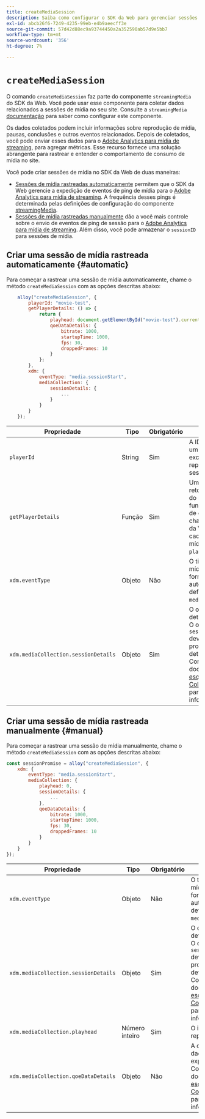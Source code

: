```yaml
---
title: createMediaSession
description: Saiba como configurar o SDK da Web para gerenciar sessões de mídia automaticamente
exl-id: abcb26f6-7249-4235-99eb-e4b9aeecff3e
source-git-commit: 57d42d88ec9a93744450a2a352590ab57d9e5bb7
workflow-type: tm+mt
source-wordcount: '356'
ht-degree: 7%

---
```


# `createMediaSession`

O comando `createMediaSession` faz parte do componente `streamingMedia` do SDK da Web. Você pode usar esse componente para coletar dados relacionados a sessões de mídia no seu site. Consulte a `streamingMedia` [documentação](configure/streamingmedia.md) para saber como configurar este componente.

Os dados coletados podem incluir informações sobre reprodução de mídia, pausas, conclusões e outros eventos relacionados. Depois de coletados, você pode enviar esses dados para o [Adobe Analytics para mídia de streaming](https://experienceleague.adobe.com/pt-br/docs/media-analytics/using/media-overview?lang=pt-BR), para agregar métricas. Esse recurso fornece uma solução abrangente para rastrear e entender o comportamento de consumo de mídia no site.

Você pode criar sessões de mídia no SDK da Web de duas maneiras:

* [Sessões de mídia rastreadas automaticamente](#automatic) permitem que o SDK da Web gerencie a expedição de eventos de ping de mídia para o [Adobe Analytics para mídia de streaming](https://experienceleague.adobe.com/pt-br/docs/media-analytics/using/media-overview?lang=pt-BR). A frequência desses pings é determinada pelas definições de configuração do componente [streamingMedia](configure/streamingmedia.md).
* [Sessões de mídia rastreadas manualmente](#manual) dão a você mais controle sobre o envio de eventos de ping de sessão para o [Adobe Analytics para mídia de streaming](https://experienceleague.adobe.com/pt-br/docs/media-analytics/using/media-overview?lang=pt-BR). Além disso, você pode armazenar o `sessionID` para sessões de mídia.

## Criar uma sessão de mídia rastreada automaticamente {#automatic}

Para começar a rastrear uma sessão de mídia automaticamente, chame o método `createMediaSession` com as opções descritas abaixo:

```javascript
    alloy("createMediaSession", {
        playerId: "movie-test",
        getPlayerDetails: () => {
            return {
                playhead: document.getElementById("movie-test").currentTime,
                qoeDataDetails: {
                    bitrate: 1000,
                    startupTime: 1000,
                    fps: 30,
                    droppedFrames: 10
                }
            };
        },
        xdm: {
            eventType: "media.sessionStart",
            mediaCollection: {
                sessionDetails: {
                    ...
                }
            }
        }
    });
```

| Propriedade | Tipo | Obrigatório | Descrição |
|---------|----------|---------|---------|
| `playerId` | String | Sim | A ID do reprodutor, um identificador exclusivo que representa a sessão de mídia. |
| `getPlayerDetails` | Função | Sim | Uma função que retorna os detalhes do reprodutor. Essa função de retorno de chamada será chamada pelo SDK da Web antes de cada evento de mídia para o `playerId` fornecido. |
| `xdm.eventType ` | Objeto | Não | O tipo de evento de mídia. Se não for fornecido, será automaticamente definido como `media.sessionStart`. |
| `xdm.mediaCollection.sessionDetails` | Objeto | Sim | O objeto de detalhes da sessão. O objeto `sessionDetails` deve conter as propriedades de detalhes da sessão. Consulte a documentação do [esquema da Coleção de mídia](../../xdm/data-types/media-collection-details.md) para obter mais informações. |


## Criar uma sessão de mídia rastreada manualmente {#manual}

Para começar a rastrear uma sessão de mídia manualmente, chame o método `createMediaSession` com as opções descritas abaixo:

```javascript
const sessionPromise = alloy("createMediaSession", {
    xdm: {
        eventType: "media.sessionStart",
        mediaCollection: {
            playhead: 0,
            sessionDetails: {
                ...
            },
            qoeDataDetails: {
                bitrate: 1000,
                startupTime: 1000,
                fps: 30,
                droppedFrames: 10
            }
        }
    }
});
```

| Propriedade | Tipo | Obrigatório | Descrição |
|---------|----------|---------|---------|
| `xdm.eventType` | Objeto | Não | O tipo de evento de mídia. Se não for fornecido, será automaticamente definido como `media.sessionStart`. |
| `xdm.mediaCollection.sessionDetails` | Objeto | Sim | O objeto de detalhes da sessão. O objeto `sessionDetails` deve conter as propriedades de detalhes da sessão. Consulte a documentação do [esquema da Coleção de mídia](../../xdm/data-types/media-collection-details.md) para obter mais informações. |
| `xdm.mediaCollection.playhead` | Número inteiro | Sim | O indicador de reprodução atual. |
| `xdm.mediaCollection.qoeDataDetails` | Objeto | Não | A qualidade dos dados da experiência. Consulte a documentação do [esquema da Coleção de mídia](../../xdm/data-types/media-collection-details.md) para obter mais informações. |
